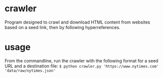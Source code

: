 # crawler
Program designed to crawl and download HTML content from websites based on a seed link, then by following hyperreferences.

# usage
From the commandline, run the crawler with the following format for a seed URL and a destination file:
``$ python crawler.py 'https://www.nytimes.com' 'data/raw/nytimes.json'``
